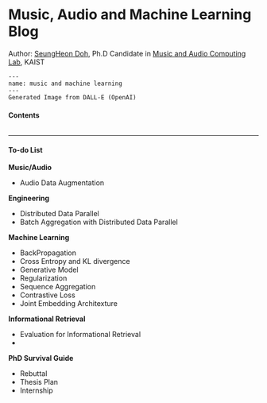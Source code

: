 # Music, Audio and Machine Learning Blog

Author: [SeungHeon Doh](https://seungheondoh.github.io/), Ph.D Candidate in [Music and Audio Computing Lab](https://mac.kaist.ac.kr/), KAIST

```{figure} ./images/front.png
---
name: music and machine learning
---
Generated Image from DALL-E (OpenAI)
```

#### Contents

```{tableofcontents}
```

-------------------

#### To-do List

**Music/Audio**
- Audio Data Augmentation

**Engineering**
- Distributed Data Parallel
- Batch Aggregation with Distributed Data Parallel

**Machine Learning**
- BackPropagation
- Cross Entropy and KL divergence
- Generative Model
- Regularization
- Sequence Aggregation
- Contrastive Loss
- Joint Embedding Architexture

**Informational Retrieval**
- Evaluation for Informational Retrieval
- 

**PhD Survival Guide**
- Rebuttal
- Thesis Plan
- Internship
